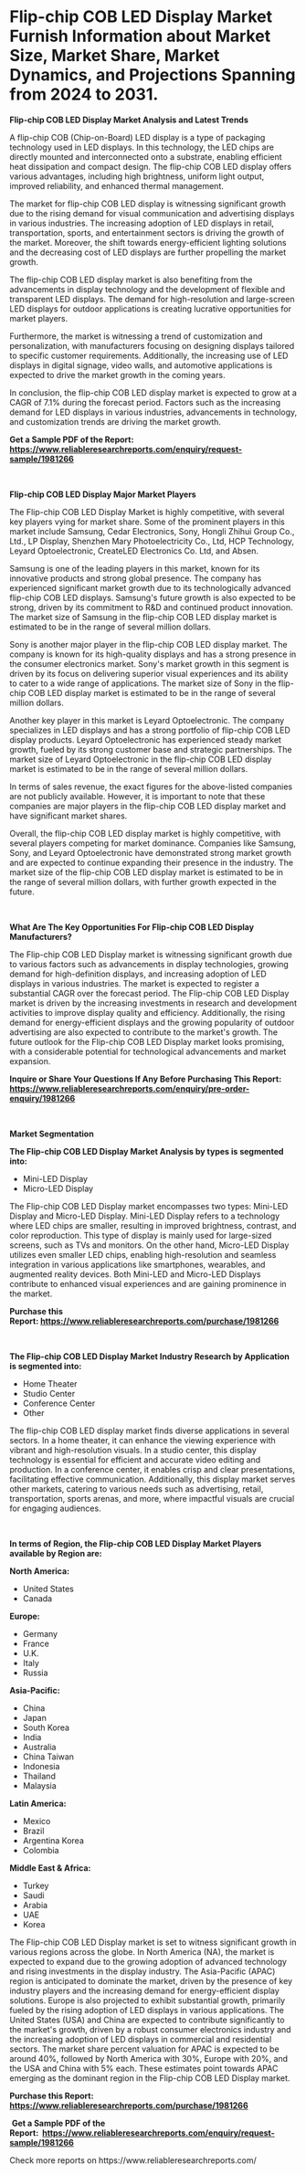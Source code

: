 <p><h1>Flip-chip COB LED Display Market Furnish Information about Market Size, Market Share, Market Dynamics, and Projections Spanning from 2024 to 2031.</h1></p><p><strong>Flip-chip COB LED Display Market Analysis and Latest Trends</strong></p>
<p><p>A flip-chip COB (Chip-on-Board) LED display is a type of packaging technology used in LED displays. In this technology, the LED chips are directly mounted and interconnected onto a substrate, enabling efficient heat dissipation and compact design. The flip-chip COB LED display offers various advantages, including high brightness, uniform light output, improved reliability, and enhanced thermal management.</p><p>The market for flip-chip COB LED display is witnessing significant growth due to the rising demand for visual communication and advertising displays in various industries. The increasing adoption of LED displays in retail, transportation, sports, and entertainment sectors is driving the growth of the market. Moreover, the shift towards energy-efficient lighting solutions and the decreasing cost of LED displays are further propelling the market growth.</p><p>The flip-chip COB LED display market is also benefiting from the advancements in display technology and the development of flexible and transparent LED displays. The demand for high-resolution and large-screen LED displays for outdoor applications is creating lucrative opportunities for market players.</p><p>Furthermore, the market is witnessing a trend of customization and personalization, with manufacturers focusing on designing displays tailored to specific customer requirements. Additionally, the increasing use of LED displays in digital signage, video walls, and automotive applications is expected to drive the market growth in the coming years.</p><p>In conclusion, the flip-chip COB LED display market is expected to grow at a CAGR of 7.1% during the forecast period. Factors such as the increasing demand for LED displays in various industries, advancements in technology, and customization trends are driving the market growth.</p></p>
<p><strong>Get a Sample PDF of the Report:&nbsp; <a href="https://www.reliableresearchreports.com/enquiry/request-sample/1981266">https://www.reliableresearchreports.com/enquiry/request-sample/1981266</a></strong></p>
<p>&nbsp;</p>
<p><strong>Flip-chip COB LED Display Major Market Players</strong></p>
<p><p>The Flip-chip COB LED Display Market is highly competitive, with several key players vying for market share. Some of the prominent players in this market include Samsung, Cedar Electronics, Sony, Hongli Zhihui Group Co., Ltd., LP Display, Shenzhen Mary Photoelectricity Co., Ltd, HCP Technology, Leyard Optoelectronic, CreateLED Electronics Co. Ltd, and Absen. </p><p>Samsung is one of the leading players in this market, known for its innovative products and strong global presence. The company has experienced significant market growth due to its technologically advanced flip-chip COB LED displays. Samsung's future growth is also expected to be strong, driven by its commitment to R&D and continued product innovation. The market size of Samsung in the flip-chip COB LED display market is estimated to be in the range of several million dollars.</p><p>Sony is another major player in the flip-chip COB LED display market. The company is known for its high-quality displays and has a strong presence in the consumer electronics market. Sony's market growth in this segment is driven by its focus on delivering superior visual experiences and its ability to cater to a wide range of applications. The market size of Sony in the flip-chip COB LED display market is estimated to be in the range of several million dollars.</p><p>Another key player in this market is Leyard Optoelectronic. The company specializes in LED displays and has a strong portfolio of flip-chip COB LED display products. Leyard Optoelectronic has experienced steady market growth, fueled by its strong customer base and strategic partnerships. The market size of Leyard Optoelectronic in the flip-chip COB LED display market is estimated to be in the range of several million dollars.</p><p>In terms of sales revenue, the exact figures for the above-listed companies are not publicly available. However, it is important to note that these companies are major players in the flip-chip COB LED display market and have significant market shares.</p><p>Overall, the flip-chip COB LED display market is highly competitive, with several players competing for market dominance. Companies like Samsung, Sony, and Leyard Optoelectronic have demonstrated strong market growth and are expected to continue expanding their presence in the industry. The market size of the flip-chip COB LED display market is estimated to be in the range of several million dollars, with further growth expected in the future.</p></p>
<p>&nbsp;</p>
<p><strong>What Are The Key Opportunities For Flip-chip COB LED Display Manufacturers?</strong></p>
<p><p>The Flip-chip COB LED Display market is witnessing significant growth due to various factors such as advancements in display technologies, growing demand for high-definition displays, and increasing adoption of LED displays in various industries. The market is expected to register a substantial CAGR over the forecast period. The Flip-chip COB LED Display market is driven by the increasing investments in research and development activities to improve display quality and efficiency. Additionally, the rising demand for energy-efficient displays and the growing popularity of outdoor advertising are also expected to contribute to the market's growth. The future outlook for the Flip-chip COB LED Display market looks promising, with a considerable potential for technological advancements and market expansion.</p></p>
<p><strong>Inquire or Share Your Questions If Any Before Purchasing This Report: <a href="https://www.reliableresearchreports.com/enquiry/pre-order-enquiry/1981266">https://www.reliableresearchreports.com/enquiry/pre-order-enquiry/1981266</a></strong></p>
<p>&nbsp;</p>
<p><strong>Market Segmentation</strong></p>
<p><strong>The Flip-chip COB LED Display Market Analysis by types is segmented into:</strong></p>
<p><ul><li>Mini-LED Display</li><li>Micro-LED Display</li></ul></p>
<p><p>The Flip-chip COB LED Display market encompasses two types: Mini-LED Display and Micro-LED Display. Mini-LED Display refers to a technology where LED chips are smaller, resulting in improved brightness, contrast, and color reproduction. This type of display is mainly used for large-sized screens, such as TVs and monitors. On the other hand, Micro-LED Display utilizes even smaller LED chips, enabling high-resolution and seamless integration in various applications like smartphones, wearables, and augmented reality devices. Both Mini-LED and Micro-LED Displays contribute to enhanced visual experiences and are gaining prominence in the market.</p></p>
<p><strong>Purchase this Report:&nbsp;<a href="https://www.reliableresearchreports.com/purchase/1981266">https://www.reliableresearchreports.com/purchase/1981266</a></strong></p>
<p>&nbsp;</p>
<p><strong>The Flip-chip COB LED Display Market Industry Research by Application is segmented into:</strong></p>
<p><ul><li>Home Theater</li><li>Studio Center</li><li>Conference Center</li><li>Other</li></ul></p>
<p><p>The flip-chip COB LED display market finds diverse applications in several sectors. In a home theater, it can enhance the viewing experience with vibrant and high-resolution visuals. In a studio center, this display technology is essential for efficient and accurate video editing and production. In a conference center, it enables crisp and clear presentations, facilitating effective communication. Additionally, this display market serves other markets, catering to various needs such as advertising, retail, transportation, sports arenas, and more, where impactful visuals are crucial for engaging audiences.</p></p>
<p>&nbsp;</p>
<p><strong>In terms of Region, the Flip-chip COB LED Display Market Players available by Region are:</strong></p>
<p>
    <p> <strong> North America: </strong>
        <ul>
            <li>United States</li>
            <li>Canada</li>
        </ul>
        </p> 
    <p> <strong> Europe: </strong>
        <ul>
            <li>Germany</li>
            <li>France</li>
            <li>U.K.</li>
            <li>Italy</li>
            <li>Russia</li>
        </ul>
        </p> 
    <p> <strong> Asia-Pacific: </strong>
        <ul>
            <li>China</li>
            <li>Japan</li>
            <li>South Korea</li>
            <li>India</li>
            <li>Australia</li>
            <li>China Taiwan</li>
            <li>Indonesia</li>
            <li>Thailand</li>
            <li>Malaysia</li>
        </ul>
        </p> 
    <p> <strong> Latin America: </strong>
        <ul>
            <li>Mexico</li>
            <li>Brazil</li>
            <li>Argentina Korea</li>
            <li>Colombia</li>
        </ul>
        </p> 
    <p> <strong> Middle East & Africa: </strong>
        <ul>
            <li>Turkey</li>
            <li>Saudi</li>
            <li>Arabia</li>
            <li>UAE</li>
            <li>Korea</li>
        </ul>
    </p>
    </p>
<p><p>The Flip-chip COB LED Display market is set to witness significant growth in various regions across the globe. In North America (NA), the market is expected to expand due to the growing adoption of advanced technology and rising investments in the display industry. The Asia-Pacific (APAC) region is anticipated to dominate the market, driven by the presence of key industry players and the increasing demand for energy-efficient display solutions. Europe is also projected to exhibit substantial growth, primarily fueled by the rising adoption of LED displays in various applications. The United States (USA) and China are expected to contribute significantly to the market's growth, driven by a robust consumer electronics industry and the increasing adoption of LED displays in commercial and residential sectors. The market share percent valuation for APAC is expected to be around 40%, followed by North America with 30%, Europe with 20%, and the USA and China with 5% each. These estimates point towards APAC emerging as the dominant region in the Flip-chip COB LED Display market.</p></p>
<p><strong>Purchase this Report: <a href="https://www.reliableresearchreports.com/purchase/1981266">https://www.reliableresearchreports.com/purchase/1981266</a></strong></p>
<p>&nbsp;<strong>Get a Sample PDF of the Report:&nbsp;&nbsp;<a href="https://www.reliableresearchreports.com/enquiry/request-sample/1981266">https://www.reliableresearchreports.com/enquiry/request-sample/1981266</a></strong></p>
<p><strong></strong></p>
<p>Check more reports on https://www.reliableresearchreports.com/</p>
